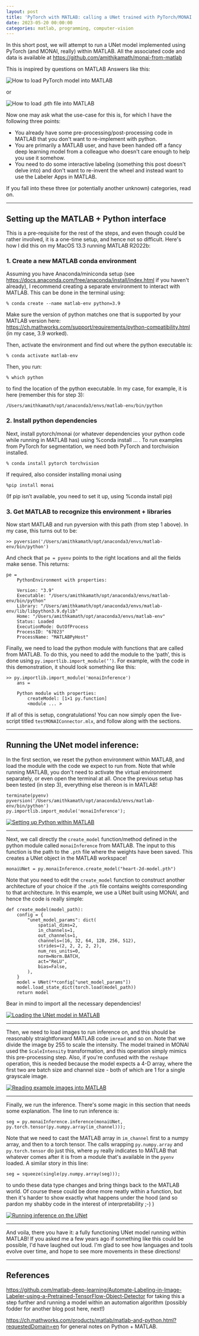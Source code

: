 ```yaml
---
layout: post
title: 'PyTorch with MATLAB: calling a UNet trained with PyTorch/MONAI in MATLAB '
date: 2023-05-20 00:00:00
categories: matlab, programming, computer-vision
---
```


In this short post, we will attempt to run a UNet model implemented using PyTorch (and MONAI, really) within MATLAB. All the associated code and data is available at https://github.com/amithjkamath/monai-from-matlab 

This is inspired by questions on MATLAB Answers like this:


![How to load PyTorch model into MATLAB](../assets/img/how-to-load-pytorch-matlab.png)

or 

![How to load .pth file into MATLAB](../assets/img/loading-pth-model-matlab.png)


Now one may ask what the use-case for this is, for which I have the following three points:

* You already have some pre-processing/post-processing code in MATLAB that you don't want to re-implement with python.
* You are primarily a MATLAB user, and have been handed off a fancy deep learning model from a colleague who doesn't care enough to help you use it somehow.
* You need to do some interactive labeling (something this post doesn't delve into) and don't want to re-invent the wheel and instead want to use the Labeler Apps in MATLAB.

If you fall into these three (or potentially another unknown) categories, read on.

----------

## Setting up the MATLAB + Python interface

This is a pre-requisite for the rest of the steps, and even though could be rather involved, it is a one-time setup, and hence not so difficult. Here's how I did this on my MacOS 13.3 running MATLAB R2022b:

### 1. Create a new MATLAB conda environment

Assuming you have Anaconda/miniconda setup (see https://docs.anaconda.com/free/anaconda/install/index.html if you haven't already), I recommend creating a separate environment to interact with MATLAB. This can be done in the terminal using:

    % conda create --name matlab-env python=3.9

Make sure the version of python matches one that is supported by your MATLAB version here: https://ch.mathworks.com/support/requirements/python-compatibility.html (in my case, 3.9 worked). 

Then, activate the environment and find out where the python executable is:

    % conda activate matlab-env 
    
Then, you run:

    % which python

to find the location of the python executable. In my case, for example, it is here (remember this for step 3): 
    
    /Users/amithkamath/opt/anaconda3/envs/matlab-env/bin/python

### 2. Install python dependencies

Next, install pytorch/monai (or whatever dependencies your python code while running in MATLAB has) using %conda install ... . To run examples from PyTorch for segmentation, we need both PyTorch and torchvision installed.

    % conda install pytorch torchvision

If required, also consider installing monai using

    %pip install monai

(If pip isn’t available, you need to set it up, using %conda install pip)

### 3. Get MATLAB to recognize this environment + libraries

Now start MATLAB and run pyversion with this path (from step 1 above). In my case, this turns out to be:

    >> pyversion('/Users/amithkamath/opt/anaconda3/envs/matlab-env/bin/python')

And check that `pe = pyenv` points to the right locations and all the fields make sense. This returns:

    pe = 
        PythonEnvironment with properties:

        Version: "3.9"
        Executable: "/Users/amithkamath/opt/anaconda3/envs/matlab-env/bin/python"
        Library: "/Users/amithkamath/opt/anaconda3/envs/matlab-env/lib/libpython3.9.dylib"
        Home: "/Users/amithkamath/opt/anaconda3/envs/matlab-env"
        Status: Loaded
        ExecutionMode: OutOfProcess
        ProcessID: "67023"
        ProcessName: "MATLABPyHost"

Finally, we need to load the python module with functions that are called from MATLAB. To do this, you need to add the module to the ‘path’, this is done using `py.importlib.import_module(‘’)`. For example, with the code in this demonstration, it should look something like this:

    >> py.importlib.import_module('monaiInference')
        ans =

        Python module with properties:
            createModel: [1×1 py.function]
            <module ... >

If all of this is setup, congratulations! You can now simply open the live-script titled `testMONAIConnector.mlx`, and follow along with the sections.

----------

## Running the UNet model inference:

In the first section, we reset the python environment within MATLAB, and load the module with the code we expect to run from. Note that while running MATLAB, you don't need to activate the virtual environment separately, or even open the terminal at all. Once the previous setup has been tested (in step 3), everything else thereon is in MATLAB!

    terminate(pyenv)
    pyversion('/Users/amithkamath/opt/anaconda3/envs/matlab-env/bin/python')
    py.importlib.import_module('monaiInference');

[![Setting up Python within MATLAB](https://img.youtube.com/vi/imbnwMwNN7s/0.jpg)](https://www.youtube.com/watch?v=imbnwMwNN7s)

----------

Next, we call directly the `create_model` function/method defined in the python module called `monaiInference` from MATLAB. The input to this function is the path to the `.pth` file where the weights have been saved. This creates a UNet object in the MATLAB workspace! 

    monaiUNet = py.monaiInference.create_model("heart-2d-model.pth")

Note that you need to edit the `create_model` function to construct another architecture of your choice if the `.pth` file contains weights corresponding to that architecture. In this example, we use a UNet built using MONAI, and hence the code is really simple:

    def create_model(model_path):
        config = {
            "unet_model_params": dict(
                spatial_dims=2,
                in_channels=1,
                out_channels=1,
                channels=(16, 32, 64, 128, 256, 512),
                strides=(2, 2, 2, 2, 2),
                num_res_units=0,
                norm=Norm.BATCH,
                act="ReLU",
                bias=False,
            ),
        }
        model = UNet(**config["unet_model_params"])
        model.load_state_dict(torch.load(model_path))
        return model

Bear in mind to import all the necessary dependencies! 

[![Loading the UNet model in MATLAB](https://img.youtube.com/vi/_67CaMjQP6o/0.jpg)](https://www.youtube.com/watch?v=_67CaMjQP6o)

----------

Then, we need to load images to run inference on, and this should be reasonably straightforward MATLAB code `imread` and so on. Note that we divide the image by 255 to scale the intensity. The model trained in MONAI used the `ScaleIntensity` transformation, and this operation simply mimics this pre-processing step. Also, if you're confused with the `reshape` operation, this is needed because the model expects a 4-D array, where the first two are batch size and channel size - both of which are 1 for a single grayscale image. 

[![Reading example images into MATLAB](https://img.youtube.com/vi/vPHbM5YNkMs/0.jpg)](https://www.youtube.com/watch?v=vPHbM5YNkMs)

----------

Finally, we run the inference. There's some magic in this section that needs some explanation. The line to run inference is:

    seg = py.monaiInference.inference(monaiUNet, py.torch.tensor(py.numpy.array(im_channel)));

Note that we need to cast the MATLAB array in `im_channel` first to a numpy array, and then to a torch tensor. The calls wrapping `py.numpy.array` and `py.torch.tensor` do just this, where `py` really indicates to MATLAB that whatever comes after it is from a module that's available in the `pyenv` loaded. A similar story in this line:

    seg = squeeze(single(py.numpy.array(seg)));

to undo these data type changes and bring things back to the MATLAB world. Of course these could be done more neatly within a function, but then it's harder to show exactly what happens under the hood (and so pardon my shabby code in the interest of interpretability ;-) )

[![Running inference on the UNet](https://img.youtube.com/vi/hUo7Vr3tGW8/0.jpg)](https://www.youtube.com/watch?v=hUo7Vr3tGW8)

----------

And voila, there you have it: a fully functioning UNet model running within MATLAB! If you asked me a few years ago if something like this could be possible, I'd have laughed out loud. I'm glad to see how languages and tools evolve over time, and hope to see more movements in these directions! 

----------

## References

https://github.com/matlab-deep-learning/Automate-Labeling-in-Image-Labeler-using-a-Pretrained-TensorFlow-Object-Detector for taking this a step further and running a model within an automation algorithm (possibly fodder for another blog post here, next!)

https://ch.mathworks.com/products/matlab/matlab-and-python.html?requestedDomain=en for general notes on Python + MATLAB.